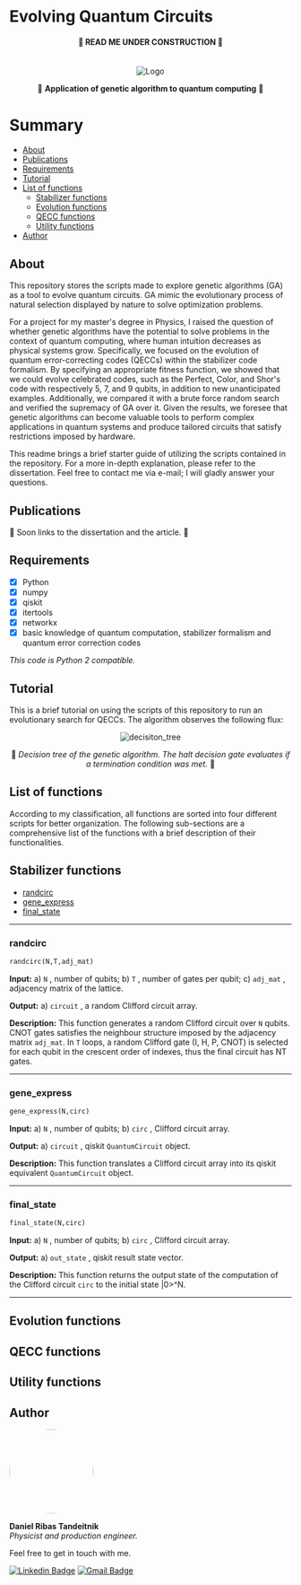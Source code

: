 #   Evolving Quantum Circuits

 <h4 align="center"> 
	🚧  READ ME UNDER CONSTRUCTION  🚧
</h4>

<!-- PROJECT LOGO -->
<br />
<div align="center">
  <img src="https://i.imgur.com/uCyUURi.png" alt="Logo">
  

  <p align="center">
    🧬 <b>Application of genetic algorithm to quantum computing</b> 🧬
    <br />
  </p>
</div>

Summary
=================
<!--ts-->
   * [About](#about)
   * [Publications](#publications)
   * [Requirements](#requirements)
   * [Tutorial](#tutorial)
   * [List of functions](#list-of-functions)
      * [Stabilizer functions](#stabilizer-functions)
      * [Evolution functions](#evolution-functions)
      * [QECC functions](#qecc-functions)
      * [Utility functions](#utility-functions)
   * [Author](#author)

<!--te-->

## About

This repository stores the scripts made to explore genetic algorithms (GA) as a tool to evolve quantum circuits. GA mimic the evolutionary process of natural selection displayed by nature to solve optimization problems.

For a project for my master's degree in Physics, I raised the question of whether genetic algorithms have the potential to solve problems in the context of quantum computing, where human intuition decreases as physical systems grow. Specifically, we focused on the evolution of quantum error-correcting codes (QECCs) within the stabilizer code formalism. By specifying an appropriate fitness function, we showed that we could evolve celebrated codes, such as the Perfect, Color, and Shor's code with respectively 5, 7, and 9 qubits, in addition to new unanticipated examples. Additionally, we compared it with a brute force random search and verified the supremacy of GA over it. Given the results, we foresee that genetic algorithms can become valuable tools to perform complex applications in quantum systems and produce tailored circuits that satisfy restrictions imposed by hardware.

This readme brings a brief starter guide of utilizing the scripts contained in the repository. For a more in-depth explanation, please refer to the dissertation. Feel free to contact me via e-mail; I will gladly answer your questions. 

## Publications


🚧  Soon links to the dissertation and the article. 🚧 

## Requirements

 - [x] Python
 - [x] numpy
 - [x] qiskit
 - [x] itertools
 - [x] networkx
 - [x] basic knowledge of quantum computation, stabilizer formalism and quantum error correction codes

*This code is Python 2 compatible.*

## Tutorial

This is a brief tutorial on using the scripts of this repository to run an evolutionary search for QECCs. The algorithm observes the following flux:
<br />
<div align="center">
  <img src="https://i.imgur.com/hiBNB18.png" alt="decisiton_tree">
  <p align="center">
    🧬 <i>Decision tree of the genetic algorithm. The halt decision gate evaluates if a termination condition was met.</i> 🧬
    <br />
  </p>
</div>




## List of functions

According to my classification, all functions are sorted into four different scripts for better organization. The following sub-sections are a comprehensive list of the functions with a brief description of their functionalities.


## Stabilizer functions

<!--ts-->
   * [randcirc](#randcirc)
   * [gene_express](#gene_express)  
   * [final_state](#final_state)  
<!--te-->

<hr>

### randcirc

```python
randcirc(N,T,adj_mat)
```
**Input:**  a) `N` , number of qubits; b) `T` , number of gates per qubit; c) `adj_mat` , adjacency matrix of the lattice.

**Output:** a) `circuit` , a random Clifford circuit array.

**Description:** This function generates a random Clifford circuit over `N` qubits. CNOT gates satisfies the neighbour structure imposed by the adjacency matrix `adj_mat`. In `T` loops, a random Clifford gate (I, H, P, CNOT) is selected for each qubit in the crescent order of indexes, thus the final circuit has NT gates.

<hr>

### gene_express

```python
gene_express(N,circ)
```
**Input:**  a) `N` , number of qubits; b) `circ` , Clifford circuit array.

**Output:** a) `circuit` , qiskit `QuantumCircuit` object.

**Description:** This function translates a Clifford circuit array into its qiskit equivalent `QuantumCircuit` object.

<hr>

### final_state

```python
final_state(N,circ)
```
**Input:**  a) `N` , number of qubits; b) `circ` , Clifford circuit array.

**Output:** a) `out_state` , qiskit result state vector.

**Description:** This function returns the output state of the computation of the Clifford circuit `circ` to the initial state |0>^N.

<hr>

## Evolution functions

## QECC functions

## Utility functions

## Author

 <img style="border-radius: 50%;" src="https://i.imgur.com/KuuiVV2.png" width="150px;" alt=""/>

**Daniel Ribas Tandeitnik**<br />
*Physicist and production engineer.* 

Feel free to get in touch with me.


[![Linkedin Badge](https://img.shields.io/badge/-Daniel_Tandeitnik-blue?style=flat-square&logo=Linkedin&logoColor=white&link=https://www.linkedin.com/in/tandeitnik/)](https://www.linkedin.com/in/tandeitnik/) [![Gmail Badge](https://img.shields.io/badge/-tandeitnik@gmail.com-c14438?style=flat-square&logo=Gmail&logoColor=white&link=mailto:tandeitnik@gmail.com)](mailto:tandeitnik@gmail.com)
